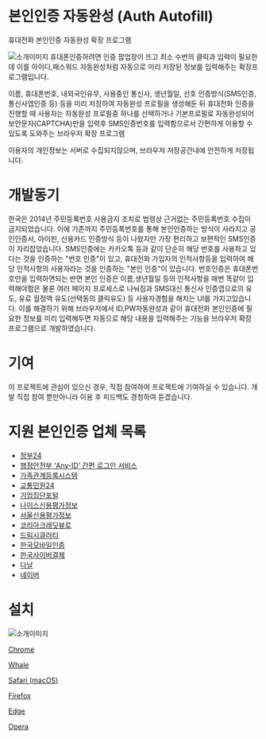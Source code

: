 # 본인인증 자동완성 (Auth Autofill)
휴대전화 본인인증 자동완성 확장 프로그램

![소개이미지](./publish/img/AuthAutofillScreen0.0.3chrome_small.png)
휴대폰인증하려면 인증 팝업창이 뜨고 최소 수번의 클릭과 입력이 필요한데 이를 아이디,패스워드 자동완성처럼 자동으로 미리 저장된 정보를 입력해주는 확장프로그램입니다.

이름, 휴대폰번호, 내외국인유무, 사용중인 통신사, 생년월일, 선호 인증방식(SMS인증, 통신사앱인증 등) 등을 미리 저장하여 자동완성 프로필을 생성해둔 뒤 휴대전화 인증을 진행할 때 사용자는 자동완성 프로필중 하나를 선택하거나 기본프로필로 자동완성되어 보안문자(CAPTCHA)만을 입력후 SMS인증번호를 입력함으로서 간편하게 이용할 수 있도록 도와주는 브라우저 확장 프로그램

이용자의 개인정보는 서버로 수집되지않으며, 브라우저 저장공간내에 안전하게 저장됩니다.

# 개발동기
한국은 2014년 주민등록번호 사용금지 조치로 법령상 근거없는 주민등록번호 수집이 금지되었습니다. 이에 기존까지 주민등록번호를 통해 본인인증하는 방식이 사라지고 공인인증서, 아이핀, 신용카드 인증방식 등이 나왔지만 가장 편리하고 보편적인 SMS인증이 자리잡았습니다. SMS인증에는 카카오톡 등과 같이 단순히 해당 번호를 사용하고 있다는 것을 인증하는 "번호 인증"이 있고, 휴대전화 가입자의 인적사항등을 입력하여 해당 인적사항의 사용자라는 것을 인증하는 "본인 인증"이 있습니다. 번호인증은 휴대폰번호만을 입력하면되는 반면 본인 인증은 이름,생년월일 등의 인적사항을 매번 똑같이 입력해야함은 물론 여러 페이지 프로세스로 나눠짐과 SMS대신 통신사 인증앱으로의 유도, 유료 월정액 유도(선택동의 클릭유도) 등 사용자경험을 해치는 UI를 가지고있습니다. 이를 해결하기 위해 브라우저에서 ID,PW자동완성과 같이 휴대전화 본인인증에 필요한 정보를 미리 입력해두면 자동으로 해당 내용을 입력해주는 기능을 브라우저 확장 프로그램으로 개발하였습니다.


# 기여
이 프로젝트에 관심이 있으신 경우, 직접 참여하여 프로젝트에 기여하실 수 있습니다. 개발 직접 참여 뿐만아니라 이용 후 피드백도 경청하여 듣겠습니다.


# 지원 본인인증 업체 목록
 * [정부24](https://www.gov.kr)
 * [행정안전부 ‘Any-ID’ 간편 로그인 서비스](https://www.mois.go.kr/frt/bbs/type010/commonSelectBoardArticle.do?bbsId=BBSMSTR_000000000008&nttId=97826)
 * [가족관계등록시스템](https://efamily.scourt.go.kr)
 * [교통민원24](https://www.efine.go.kr)
 * [기업집단포털](https://www.egroup.go.kr)
 * [나이스신용평가정보](http://www.namecheck.co.kr)
 * [서울신용평가정보](http://www.seoulcredit.co.kr)
 * [코리아크레딧뷰로](http://ok-name.co.kr)
 * [드림시큐러티](http://www.mobile-ok.com)
 * [한국모바일인증](http://www.kmcert.com)
 * [한국사이버결제](http://www.kcp.co.kr)
 * [다날](https://www.danal.co.kr)
 * [네이버](https://nid.naver.com)


# 설치
![소개이미지](./publish/img/small_promotion_tile.png)

[Chrome](https://chrome.google.com/webstore/detail/auth-autofill/picheccdgiofpnkjbkekgkcighblblem)

[Whale](https://store.whale.naver.com/detail/ncfnbaompehfhemgcpfkokcecnmohigo)

[Safari (macOS)](https://apps.apple.com/kr/app/본인인증-자동완성-for-safari/id1550426920)

[Firefox](https://addons.mozilla.org/ko/firefox/addon/auth-autofill/)

[Edge](https://microsoftedge.microsoft.com/addons/detail/본인인증-자동완성-auth-autofill/lifloelaookkeeajgkoobphhdkinfhlp?hl=ko)

[Opera](https://addons.opera.com/ko/extensions/details/bonininjeung-jadongwanseong-auth-autofill/)